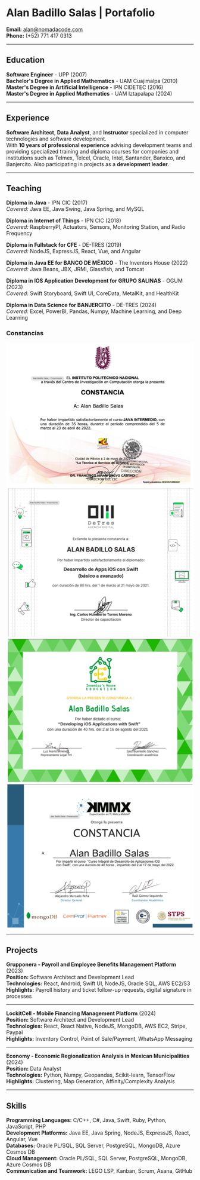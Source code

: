 # Alan Badillo Salas | Portafolio

**Email:** [alan@nomadacode.com](mailto:alan@nomadacode.com)  
**Phone:** (+52) 771 417 0313

---

## Education

**Software Engineer** - UPP (2007)  
**Bachelor's Degree in Applied Mathematics** - UAM Cuajimalpa (2010)  
**Master's Degree in Artificial Intelligence** - IPN CIDETEC (2016)  
**Master's Degree in Applied Mathematics** - UAM Iztapalapa (2024)

---

## Experience

**Software Architect**, **Data Analyst**, and **Instructor** specialized in computer technologies and software development.  
With **10 years of professional experience** advising development teams and providing specialized training and diploma courses for companies and institutions such as Telmex, Telcel, Oracle, Intel, Santander, Banxico, and Banjercito. Also participating in projects as a **development leader**.

---

## Teaching

**Diploma in Java** - IPN CIC (2017)  
_Covered:_ Java EE, Java Swing, Java Spring, and MySQL  

**Diploma in Internet of Things** - IPN CIC (2018)  
_Covered:_ RaspberryPI, Actuators, Sensors, Monitoring Station, and Radio Frequency  

**Diploma in Fullstack for CFE** - DE-TRES (2019)  
_Covered:_ NodeJS, ExpressJS, React, Vue, and Angular  

**Diploma in Java EE for BANCO DE MÉXICO** - The Inventors House (2022)  
_Covered:_ Java Beans, JBX, JRMI, Glassfish, and Tomcat  

**Diploma in IOS Application Development for GRUPO SALINAS** - OGUM (2023)  
_Covered:_ Swift Storyboard, Swift UI, CoreData, MetalKit, and HealthKit  

**Diploma in Data Science for BANJERCITO** - DE-TRES (2024)  
_Covered:_ Excel, PowerBI, Pandas, Numpy, Machine Learning, and Deep Learning  

### Constancias

![c1](./assets/c1.png)
![c1](./assets/c2.png)
![c1](./assets/c3.png)
![c1](./assets/c4.png)

---

## Projects

**Grupponera - Payroll and Employee Benefits Management Platform** (2023)  
**Position:** Software Architect and Development Lead  
**Technologies:** React, Android, Swift UI, NodeJS, Oracle SQL, AWS EC2/S3  
**Highlights:** Payroll history and ticket follow-up requests, digital signature in processes  

---

**LockitCell - Mobile Financing Management Platform** (2024)  
**Position:** Software Architect and Development Lead  
**Technologies:** React, React Native, NodeJS, MongoDB, AWS EC2, Stripe, Paypal  
**Highlights:** Inventory Control, Point of Sale/Payment, WhatsApp Messaging  

---

**Economy - Economic Regionalization Analysis in Mexican Municipalities** (2024)  
**Position:** Data Analyst  
**Technologies:** Python, Numpy, Geopandas, Scikit-learn, TensorFlow  
**Highlights:** Clustering, Map Generation, Affinity/Complexity Analysis  

---

## Skills

**Programming Languages:** C/C++, C#, Java, Swift, Ruby, Python, JavaScript, PHP  
**Development Platforms:** Java EE, Java Spring, NodeJS, ExpressJS, React, Angular, Vue  
**Databases:** Oracle PL/SQL, SQL Server, PostgreSQL, MongoDB, Azure Cosmos DB  
**Cloud Management:** Oracle PL/SQL, SQL Server, PostgreSQL, MongoDB, Azure Cosmos DB  
**Communication and Teamwork:** LEGO LSP, Kanban, Scrum, Asana, GitHub  
